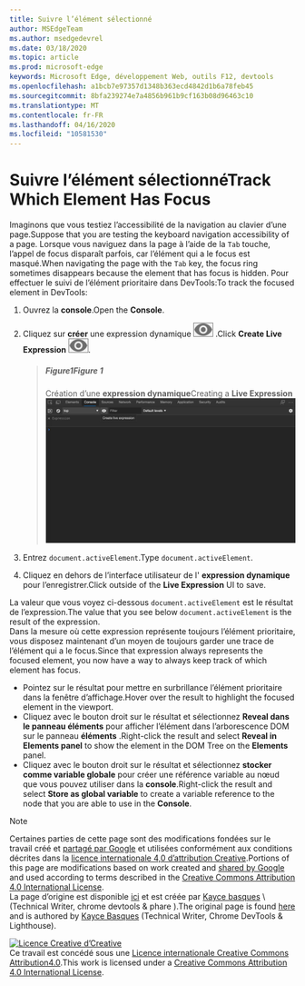 ```yaml
---
title: Suivre l’élément sélectionné
author: MSEdgeTeam
ms.author: msedgedevrel
ms.date: 03/18/2020
ms.topic: article
ms.prod: microsoft-edge
keywords: Microsoft Edge, développement Web, outils F12, devtools
ms.openlocfilehash: a1bcb7e97357d1348b363ecd4842d1b6a78feb45
ms.sourcegitcommit: 8bfa239274e7a4856b961b9cf163b08d96463c10
ms.translationtype: MT
ms.contentlocale: fr-FR
ms.lasthandoff: 04/16/2020
ms.locfileid: "10581530"
---
```

<!-- Copyright Kayce Basques 

   Licensed under the Apache License, Version 2.0 (the "License");
   you may not use this file except in compliance with the License.
   You may obtain a copy of the License at

       https://www.apache.org/licenses/LICENSE-2.0

   Unless required by applicable law or agreed to in writing, software
   distributed under the License is distributed on an "AS IS" BASIS,
   WITHOUT WARRANTIES OR CONDITIONS OF ANY KIND, either express or implied.
   See the License for the specific language governing permissions and
   limitations under the License.  -->  





# <span data-ttu-id="0048c-103">Suivre l’élément sélectionné</span><span class="sxs-lookup"><span data-stu-id="0048c-103">Track Which Element Has Focus</span></span>   



<span data-ttu-id="0048c-104">Imaginons que vous testiez l’accessibilité de la navigation au clavier d’une page.</span><span class="sxs-lookup"><span data-stu-id="0048c-104">Suppose that you are testing the keyboard navigation accessibility of a page.</span></span>  <span data-ttu-id="0048c-105">Lorsque vous naviguez dans la page à l’aide de la `Tab` touche, l’appel de focus disparaît parfois, car l’élément qui a le focus est masqué.</span><span class="sxs-lookup"><span data-stu-id="0048c-105">When navigating the page with the `Tab` key, the focus ring sometimes disappears because the element that has focus is hidden.</span></span>  <span data-ttu-id="0048c-106">Pour effectuer le suivi de l’élément prioritaire dans DevTools:</span><span class="sxs-lookup"><span data-stu-id="0048c-106">To track the focused element in DevTools:</span></span>  

1.  <span data-ttu-id="0048c-107">Ouvrez la **console**.</span><span class="sxs-lookup"><span data-stu-id="0048c-107">Open the **Console**.</span></span>  
1.  <span data-ttu-id="0048c-108">Cliquez sur **créer** une expression dynamique ![ ][ImageCreateIcon] .</span><span class="sxs-lookup"><span data-stu-id="0048c-108">Click **Create Live Expression** ![Create Live Expression][ImageCreateIcon].</span></span>  

    > ##### <span data-ttu-id="0048c-109">Figure1</span><span class="sxs-lookup"><span data-stu-id="0048c-109">Figure 1</span></span>  
    > <span data-ttu-id="0048c-110">Création d’une **expression dynamique**</span><span class="sxs-lookup"><span data-stu-id="0048c-110">Creating a **Live Expression**</span></span>  
    > ![Création d’une expression dynamique][ImageLiveExpression]  
    
1.  <span data-ttu-id="0048c-112">Entrez `document.activeElement`.</span><span class="sxs-lookup"><span data-stu-id="0048c-112">Type `document.activeElement`.</span></span>
1.  <span data-ttu-id="0048c-113">Cliquez en dehors de l’interface utilisateur de l' **expression dynamique** pour l’enregistrer.</span><span class="sxs-lookup"><span data-stu-id="0048c-113">Click outside of the **Live Expression** UI to save.</span></span>

<span data-ttu-id="0048c-114">La valeur que vous voyez ci-dessous `document.activeElement` est le résultat de l’expression.</span><span class="sxs-lookup"><span data-stu-id="0048c-114">The value that you see below `document.activeElement` is the result of the expression.</span></span>  
<span data-ttu-id="0048c-115">Dans la mesure où cette expression représente toujours l’élément prioritaire, vous disposez maintenant d’un moyen de toujours garder une trace de l’élément qui a le focus.</span><span class="sxs-lookup"><span data-stu-id="0048c-115">Since that expression always represents the focused element, you now have a way to always keep track of which element has focus.</span></span>  

*   <span data-ttu-id="0048c-116">Pointez sur le résultat pour mettre en surbrillance l’élément prioritaire dans la fenêtre d’affichage.</span><span class="sxs-lookup"><span data-stu-id="0048c-116">Hover over the result to highlight the focused element in the viewport.</span></span>  
*   <span data-ttu-id="0048c-117">Cliquez avec le bouton droit sur le résultat et sélectionnez **Reveal dans le panneau éléments** pour afficher l’élément dans l’arborescence DOM sur le panneau **éléments** .</span><span class="sxs-lookup"><span data-stu-id="0048c-117">Right-click the result and select **Reveal in Elements panel** to show the element in the DOM Tree on the **Elements** panel.</span></span>  
*   <span data-ttu-id="0048c-118">Cliquez avec le bouton droit sur le résultat et sélectionnez **stocker comme variable globale** pour créer une référence variable au nœud que vous pouvez utiliser dans la **console**.</span><span class="sxs-lookup"><span data-stu-id="0048c-118">Right-click the result and select **Store as global variable** to create a variable reference to the node that you are able to use in the **Console**.</span></span>  

<!--## Feedback   -->  



<!-- image links -->  

[ImageCreateIcon]: /microsoft-edge/devtools-guide-chromium/media/create-live-expression-icon.msft.png  

[ImageLiveExpression]: /microsoft-edge/devtools-guide-chromium/media/accessibility-console-create-live-expression-empty.msft.png "Figure 1: création d’une expression dynamique"  

<!-- links -->  

> [!NOTE]
> <span data-ttu-id="0048c-120">Certaines parties de cette page sont des modifications fondées sur le travail créé et [partagé par Google][GoogleSitePolicies] et utilisées conformément aux conditions décrites dans la [licence internationale 4,0 d’attribution Creative][CCA4IL].</span><span class="sxs-lookup"><span data-stu-id="0048c-120">Portions of this page are modifications based on work created and [shared by Google][GoogleSitePolicies] and used according to terms described in the [Creative Commons Attribution 4.0 International License][CCA4IL].</span></span>  
> <span data-ttu-id="0048c-121">La page d’origine est disponible [ici](https://developers.google.com/web/tools/chrome-devtools/accessibility/focus) et est créée par [Kayce basques][KayceBasques] \ (Technical Writer, chrome devtools & phare \).</span><span class="sxs-lookup"><span data-stu-id="0048c-121">The original page is found [here](https://developers.google.com/web/tools/chrome-devtools/accessibility/focus) and is authored by [Kayce Basques][KayceBasques] \(Technical Writer, Chrome DevTools & Lighthouse\).</span></span>  

[![Licence Creative d’Creative][CCby4Image]][CCA4IL]  
<span data-ttu-id="0048c-123">Ce travail est concédé sous une [Licence internationale Creative Commons Attribution4.0][CCA4IL].</span><span class="sxs-lookup"><span data-stu-id="0048c-123">This work is licensed under a [Creative Commons Attribution 4.0 International License][CCA4IL].</span></span>  

[CCA4IL]: https://creativecommons.org/licenses/by/4.0  
[CCby4Image]: https://i.creativecommons.org/l/by/4.0/88x31.png  
[GoogleSitePolicies]: https://developers.google.com/terms/site-policies  
[KayceBasques]: https://developers.google.com/web/resources/contributors/kaycebasques  
